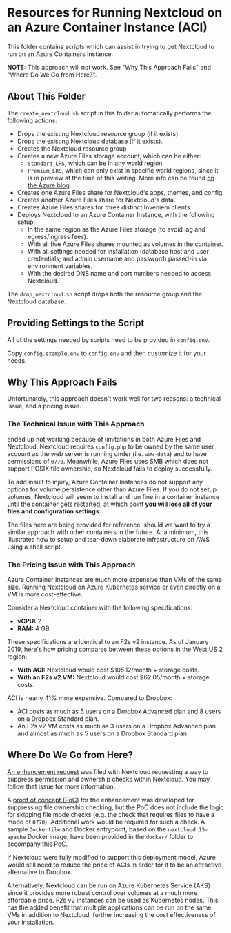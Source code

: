 # Resources for Running Nextcloud on an Azure Container Instance (ACI)
This folder contains scripts which can assist in trying to get Nextcloud to run 
on an Azure Containers Instance.

**NOTE:** This approach will not work. See "Why This Approach Fails" and "Where 
Do We Go from Here?".

## About This Folder
The `create_nextcloud.sh` script in this folder automatically performs the 
following actions:
 - Drops the existing Nextcloud resource group (if it exists).
 - Drops the existing Nextcloud database (if it exists).
 - Creates the Nextcloud resource group
 - Creates a new Azure Files storage account, which can be either:
    - `Standard_LRS`, which can be in any world region.
    - `Premium_LRS`, which can only exist in specific world regions, since it is 
      in preview at the time of this writing. More info can be found 
      [on the Azure blog](https://azure.microsoft.com/en-us/blog/premium-files-pushes-azure-files-limits-by-100x/).
 - Creates one Azure Files share for Nextcloud's apps, themes, and config.
 - Creates another Azure Files share for Nextcloud's data.
 - Creates Azure Files shares for three distinct Inveniem clients.
 - Deploys Nextcloud to an Azure Container Instance, with the following setup:
    - In the same region as the Azure Files storage (to avoid lag and 
      egress/ingress fees).
    - With all five Azure Files shares mounted as volumes in the container.
    - With all settings needed for installation (database host and user 
      credentials; and admin username and password) passed-in via environment 
      variables.
    - With the desired DNS name and port numbers needed to access Nextcloud.

The `drop_nextcloud.sh` script drops both the resource group and the Nextcloud 
database.

## Providing Settings to the Script
All of the settings needed by scripts need to be provided in `config.env`.

Copy `config.example.env` to `config.env` and then customize it for your needs.

## Why This Approach Fails
Unfortunately, this approach doesn't work well for two reasons: a technical 
issue, and a pricing issue.

### The Technical Issue with This Approach
ended up not working because of limitations in both
Azure Files and Nextcloud. Nextcloud requires `config.php` to be owned by the
same user account as the web server is running under (i.e. `www-data`) and to
have permissions of `0770`. Meanwhile, Azure Files uses SMB which does not 
support POSIX file ownership, so Nextcloud fails to deploy successfully. 

To add insult to injury, Azure Container Instances do not support any options for 
volume persistence other than Azure Files. If you do not setup volumes, 
Nextcloud will seem to install and run fine in a container instance until the 
container gets restarted, at which point **you will lose all of your files and
configuration settings**. 

The files here are being provided for reference, should we want to try a similar
approach with other containers in the future. At a minimum, this illustrates how
to setup and tear-down elaborate infrastructure on AWS using a shell script.

### The Pricing Issue with This Approach
Azure Container Instances are much more expensive than VMs of the same size. 
Running Nextcloud on Azure Kubernetes service or even directly on a VM is more 
cost-effective.

Consider a Nextcloud container with the following specifications:
- **vCPU:** 2
- **RAM:** 4 GB

These specifications are identical to an F2s v2 instance. As of January 2019, 
here's how pricing compares between these options in the West US 2 region:
- **With ACI:** Nextcloud would cost $105.12/month + storage costs. 
- **With an F2s v2 VM:** Nextcloud would cost $62.05/month + storage costs. 

ACI is nearly 41% more expensive. Compared to Dropbox:
- ACI costs as much as 5 users on a Dropbox Advanced plan and 8 users on a 
  Dropbox Standard plan.
- An F2s v2 VM costs as much as 3 users on a Dropbox Advanced plan and almost as 
  much as 5 users on a Dropbox Standard plan.

## Where Do We Go from Here?
[An enhancement request](https://github.com/nextcloud/server/issues/13277) was 
filed with Nextcloud requesting a way to suppress permission and ownership 
checks within Nextcloud. You may follow that issue for more information.

A [proof of concept (PoC)](https://github.com/GuyPaddock/nextcloud-server/commits/feature/skip-owner-checks) 
for the enhancement was developed for suppressing file ownership checking, but 
the PoC does not include the logic for skipping file mode checks (e.g. the check 
that requires files to have a mode of `0770`). Additional work would be required 
for such a check. A sample `Dockerfile` and Docker entrypoint, based on the 
`nextcloud:15-apache` Docker image, have been provided in the `docker/` folder 
to accompany this PoC.

If Nextcloud were fully modified to support this deployment model, Azure would
still need to reduce the price of ACIs in order for it to be an attractive
alternative to Dropbox.

Alternatively, Nextcloud can be run on Azure Kubernetes Service (AKS) since it
provides more robust control over volumes at a much more affordable price. F2s
v2 instances can be used as Kubernetes nodes. This has the added benefit that
multiple applications can be run on the same VMs in addition to Nextcloud, 
further increasing the cost effectiveness of your installation.
